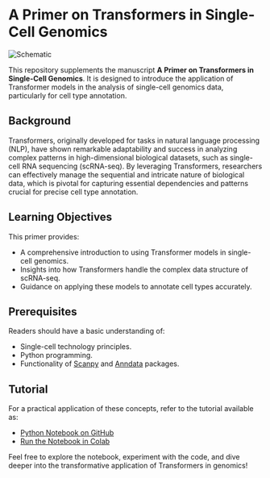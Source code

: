 # A Primer on Transformers in Single-Cell Genomics

![Schematic](https://github.com/sumeer1/A-Primer-on-Transformers-in-Single-Cell-Genomics/assets/70262340/f799ee26-b884-422d-8000-8fac5a2872e9)

This repository supplements the manuscript **A Primer on Transformers in Single-Cell Genomics**. It is designed to introduce the application of Transformer models in the analysis of single-cell genomics data, particularly for cell type annotation.

## Background
Transformers, originally developed for tasks in natural language processing (NLP), have shown remarkable adaptability and success in analyzing complex patterns in high-dimensional biological datasets, such as single-cell RNA sequencing (scRNA-seq). By leveraging Transformers, researchers can effectively manage the sequential and intricate nature of biological data, which is pivotal for capturing essential dependencies and patterns crucial for precise cell type annotation.

## Learning Objectives
This primer provides:
- A comprehensive introduction to using Transformer models in single-cell genomics.
- Insights into how Transformers handle the complex data structure of scRNA-seq.
- Guidance on applying these models to annotate cell types accurately.

## Prerequisites
Readers should have a basic understanding of:
- Single-cell technology principles.
- Python programming.
- Functionality of [Scanpy](https://scanpy.readthedocs.io/en/stable/) and [Anndata](https://anndata.readthedocs.io/en/latest/) packages.

## Tutorial
For a practical application of these concepts, refer to the tutorial available as:
- [Python Notebook on GitHub](https://github.com/sumeer1/A-Primer-on-Transformers-in-Single-Cell-Genomics/blob/main/A%20Primer%20on%20Transformers%20for%20Cell%20Type%20Annotation.ipynb)
- [Run the Notebook in Colab](https://colab.research.google.com/drive/14tMvT82icSNRZZKN-Z2BKGIRH5-RCMpK#scrollTo=BBhBkJffYg_b)

Feel free to explore the notebook, experiment with the code, and dive deeper into the transformative application of Transformers in genomics!

